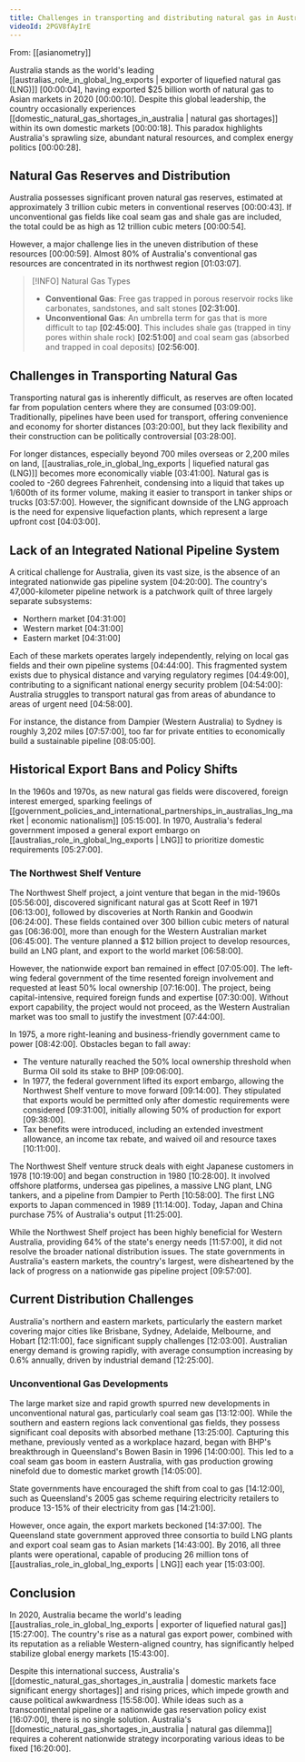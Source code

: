 ```yaml
---
title: Challenges in transporting and distributing natural gas in Australia
videoId: 2PGV8fAyIrE
---
```


From: [[asianometry]] <br/> 

Australia stands as the world's leading [[australias_role_in_global_lng_exports | exporter of liquefied natural gas (LNG)]] <a class="yt-timestamp" data-t="00:00:04">[00:00:04]</a>, having exported $25 billion worth of natural gas to Asian markets in 2020 <a class="yt-timestamp" data-t="00:00:10">[00:00:10]</a>. Despite this global leadership, the country occasionally experiences [[domestic_natural_gas_shortages_in_australia | natural gas shortages]] within its own domestic markets <a class="yt-timestamp" data-t="00:00:18">[00:00:18]</a>. This paradox highlights Australia's sprawling size, abundant natural resources, and complex energy politics <a class="yt-timestamp" data-t="00:00:28">[00:00:28]</a>.

## Natural Gas Reserves and Distribution
Australia possesses significant proven natural gas reserves, estimated at approximately 3 trillion cubic meters in conventional reserves <a class="yt-timestamp" data-t="00:00:43">[00:00:43]</a>. If unconventional gas fields like coal seam gas and shale gas are included, the total could be as high as 12 trillion cubic meters <a class="yt-timestamp" data-t="00:00:54">[00:00:54]</a>.

However, a major challenge lies in the uneven distribution of these resources <a class="yt-timestamp" data-t="00:00:59">[00:00:59]</a>. Almost 80% of Australia's conventional gas resources are concentrated in its northwest region <a class="yt-timestamp" data-t="01:03:07">[01:03:07]</a>.

> [!INFO] Natural Gas Types
> *   **Conventional Gas**: Free gas trapped in porous reservoir rocks like carbonates, sandstones, and salt stones <a class="yt-timestamp" data-t="02:31:00">[02:31:00]</a>.
> *   **Unconventional Gas**: An umbrella term for gas that is more difficult to tap <a class="yt-timestamp" data-t="02:45:00">[02:45:00]</a>. This includes shale gas (trapped in tiny pores within shale rock) <a class="yt-timestamp" data-t="02:51:00">[02:51:00]</a> and coal seam gas (absorbed and trapped in coal deposits) <a class="yt-timestamp" data-t="02:56:00">[02:56:00]</a>.

## Challenges in Transporting Natural Gas
Transporting natural gas is inherently difficult, as reserves are often located far from population centers where they are consumed <a class="yt-timestamp" data-t="03:09:00">[03:09:00]</a>.
Traditionally, pipelines have been used for transport, offering convenience and economy for shorter distances <a class="yt-timestamp" data-t="03:20:00">[03:20:00]</a>, but they lack flexibility and their construction can be politically controversial <a class="yt-timestamp" data-t="03:28:00">[03:28:00]</a>.

For longer distances, especially beyond 700 miles overseas or 2,200 miles on land, [[australias_role_in_global_lng_exports | liquefied natural gas (LNG)]] becomes more economically viable <a class="yt-timestamp" data-t="03:41:00">[03:41:00]</a>. Natural gas is cooled to -260 degrees Fahrenheit, condensing into a liquid that takes up 1/600th of its former volume, making it easier to transport in tanker ships or trucks <a class="yt-timestamp" data-t="03:57:00">[03:57:00]</a>. However, the significant downside of the LNG approach is the need for expensive liquefaction plants, which represent a large upfront cost <a class="yt-timestamp" data-t="04:03:00">[04:03:00]</a>.

## Lack of an Integrated National Pipeline System
A critical challenge for Australia, given its vast size, is the absence of an integrated nationwide gas pipeline system <a class="yt-timestamp" data-t="04:20:00">[04:20:00]</a>. The country's 47,000-kilometer pipeline network is a patchwork quilt of three largely separate subsystems:
*   Northern market <a class="yt-timestamp" data-t="04:31:00">[04:31:00]</a>
*   Western market <a class="yt-timestamp" data-t="04:31:00">[04:31:00]</a>
*   Eastern market <a class="yt-timestamp" data-t="04:31:00">[04:31:00]</a>

Each of these markets operates largely independently, relying on local gas fields and their own pipeline systems <a class="yt-timestamp" data-t="04:44:00">[04:44:00]</a>. This fragmented system exists due to physical distance and varying regulatory regimes <a class="yt-timestamp" data-t="04:49:00">[04:49:00]</a>, contributing to a significant national energy security problem <a class="yt-timestamp" data-t="04:54:00">[04:54:00]</a>: Australia struggles to transport natural gas from areas of abundance to areas of urgent need <a class="yt-timestamp" data-t="04:58:00">[04:58:00]</a>.

For instance, the distance from Dampier (Western Australia) to Sydney is roughly 3,202 miles <a class="yt-timestamp" data-t="07:57:00">[07:57:00]</a>, too far for private entities to economically build a sustainable pipeline <a class="yt-timestamp" data-t="08:05:00">[08:05:00]</a>.

## Historical Export Bans and Policy Shifts
In the 1960s and 1970s, as new natural gas fields were discovered, foreign interest emerged, sparking feelings of [[government_policies_and_international_partnerships_in_australias_lng_market | economic nationalism]] <a class="yt-timestamp" data-t="05:15:00">[05:15:00]</a>. In 1970, Australia's federal government imposed a general export embargo on [[australias_role_in_global_lng_exports | LNG]] to prioritize domestic requirements <a class="yt-timestamp" data-t="05:27:00">[05:27:00]</a>.

### The Northwest Shelf Venture
The Northwest Shelf project, a joint venture that began in the mid-1960s <a class="yt-timestamp" data-t="05:56:00">[05:56:00]</a>, discovered significant natural gas at Scott Reef in 1971 <a class="yt-timestamp" data-t="06:13:00">[06:13:00]</a>, followed by discoveries at North Rankin and Goodwin <a class="yt-timestamp" data-t="06:24:00">[06:24:00]</a>. These fields contained over 300 billion cubic meters of natural gas <a class="yt-timestamp" data-t="06:36:00">[06:36:00]</a>, more than enough for the Western Australian market <a class="yt-timestamp" data-t="06:45:00">[06:45:00]</a>. The venture planned a $12 billion project to develop resources, build an LNG plant, and export to the world market <a class="yt-timestamp" data-t="06:58:00">[06:58:00]</a>.

However, the nationwide export ban remained in effect <a class="yt-timestamp" data-t="07:05:00">[07:05:00]</a>. The left-wing federal government of the time resented foreign involvement and requested at least 50% local ownership <a class="yt-timestamp" data-t="07:16:00">[07:16:00]</a>. The project, being capital-intensive, required foreign funds and expertise <a class="yt-timestamp" data-t="07:30:00">[07:30:00]</a>. Without export capability, the project would not proceed, as the Western Australian market was too small to justify the investment <a class="yt-timestamp" data-t="07:44:00">[07:44:00]</a>.

In 1975, a more right-leaning and business-friendly government came to power <a class="yt-timestamp" data-t="08:42:00">[08:42:00]</a>. Obstacles began to fall away:
*   The venture naturally reached the 50% local ownership threshold when Burma Oil sold its stake to BHP <a class="yt-timestamp" data-t="09:06:00">[09:06:00]</a>.
*   In 1977, the federal government lifted its export embargo, allowing the Northwest Shelf venture to move forward <a class="yt-timestamp" data-t="09:14:00">[09:14:00]</a>. They stipulated that exports would be permitted only after domestic requirements were considered <a class="yt-timestamp" data-t="09:31:00">[09:31:00]</a>, initially allowing 50% of production for export <a class="yt-timestamp" data-t="09:38:00">[09:38:00]</a>.
*   Tax benefits were introduced, including an extended investment allowance, an income tax rebate, and waived oil and resource taxes <a class="yt-timestamp" data-t="10:11:00">[10:11:00]</a>.

The Northwest Shelf venture struck deals with eight Japanese customers in 1978 <a class="yt-timestamp" data-t="10:19:00">[10:19:00]</a> and began construction in 1980 <a class="yt-timestamp" data-t="10:28:00">[10:28:00]</a>. It involved offshore platforms, undersea gas pipelines, a massive LNG plant, LNG tankers, and a pipeline from Dampier to Perth <a class="yt-timestamp" data-t="10:58:00">[10:58:00]</a>. The first LNG exports to Japan commenced in 1989 <a class="yt-timestamp" data-t="11:14:00">[11:14:00]</a>. Today, Japan and China purchase 75% of Australia's output <a class="yt-timestamp" data-t="11:25:00">[11:25:00]</a>.

While the Northwest Shelf project has been highly beneficial for Western Australia, providing 64% of the state's energy needs <a class="yt-timestamp" data-t="11:57:00">[11:57:00]</a>, it did not resolve the broader national distribution issues. The state governments in Australia's eastern markets, the country's largest, were disheartened by the lack of progress on a nationwide gas pipeline project <a class="yt-timestamp" data-t="09:57:00">[09:57:00]</a>.

## Current Distribution Challenges
Australia's northern and eastern markets, particularly the eastern market covering major cities like Brisbane, Sydney, Adelaide, Melbourne, and Hobart <a class="yt-timestamp" data-t="12:11:00">[12:11:00]</a>, face significant supply challenges <a class="yt-timestamp" data-t="12:03:00">[12:03:00]</a>. Australian energy demand is growing rapidly, with average consumption increasing by 0.6% annually, driven by industrial demand <a class="yt-timestamp" data-t="12:25:00">[12:25:00]</a>.

### Unconventional Gas Developments
The large market size and rapid growth spurred new developments in unconventional natural gas, particularly coal seam gas <a class="yt-timestamp" data-t="13:12:00">[13:12:00]</a>. While the southern and eastern regions lack conventional gas fields, they possess significant coal deposits with absorbed methane <a class="yt-timestamp" data-t="13:25:00">[13:25:00]</a>. Capturing this methane, previously vented as a workplace hazard, began with BHP's breakthrough in Queensland's Bowen Basin in 1996 <a class="yt-timestamp" data-t="14:00:00">[14:00:00]</a>. This led to a coal seam gas boom in eastern Australia, with gas production growing ninefold due to domestic market growth <a class="yt-timestamp" data-t="14:05:00">[14:05:00]</a>.

State governments have encouraged the shift from coal to gas <a class="yt-timestamp" data-t="14:12:00">[14:12:00]</a>, such as Queensland's 2005 gas scheme requiring electricity retailers to produce 13-15% of their electricity from gas <a class="yt-timestamp" data-t="14:21:00">[14:21:00]</a>.

However, once again, the export markets beckoned <a class="yt-timestamp" data-t="14:37:00">[14:37:00]</a>. The Queensland state government approved three consortia to build LNG plants and export coal seam gas to Asian markets <a class="yt-timestamp" data-t="14:43:00">[14:43:00]</a>. By 2016, all three plants were operational, capable of producing 26 million tons of [[australias_role_in_global_lng_exports | LNG]] each year <a class="yt-timestamp" data-t="15:03:00">[15:03:00]</a>.

## Conclusion
In 2020, Australia became the world's leading [[australias_role_in_global_lng_exports | exporter of liquefied natural gas]] <a class="yt-timestamp" data-t="15:27:00">[15:27:00]</a>. The country's rise as a natural gas export power, combined with its reputation as a reliable Western-aligned country, has significantly helped stabilize global energy markets <a class="yt-timestamp" data-t="15:43:00">[15:43:00]</a>.

Despite this international success, Australia's [[domestic_natural_gas_shortages_in_australia | domestic markets face significant energy shortages]] and rising prices, which impede growth and cause political awkwardness <a class="yt-timestamp" data-t="15:58:00">[15:58:00]</a>. While ideas such as a transcontinental pipeline or a nationwide gas reservation policy exist <a class="yt-timestamp" data-t="16:07:00">[16:07:00]</a>, there is no single solution. Australia's [[domestic_natural_gas_shortages_in_australia | natural gas dilemma]] requires a coherent nationwide strategy incorporating various ideas to be fixed <a class="yt-timestamp" data-t="16:20:00">[16:20:00]</a>.